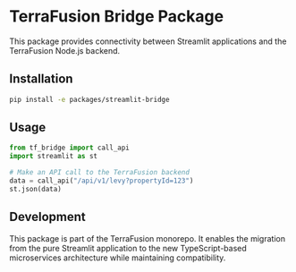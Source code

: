 # TerraFusion Bridge Package

This package provides connectivity between Streamlit applications and the TerraFusion Node.js backend.

## Installation

```bash
pip install -e packages/streamlit-bridge
```

## Usage

```python
from tf_bridge import call_api
import streamlit as st

# Make an API call to the TerraFusion backend
data = call_api("/api/v1/levy?propertyId=123")
st.json(data)
```

## Development

This package is part of the TerraFusion monorepo. It enables the migration from the pure Streamlit application to the new TypeScript-based microservices architecture while maintaining compatibility.